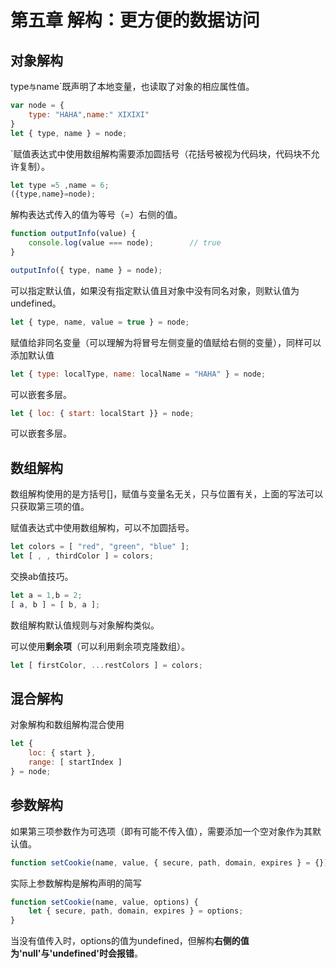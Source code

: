 # 第五章 解构：更方便的数据访问

## 对象解构

type`与`name`既声明了本地变量，也读取了对象的相应属性值。

```JavaScript
var node = {
    type: "HAHA",name:"	XIXIXI"
}
let { type, name } = node;
```

`赋值表达式中使用数组解构需要添加圆括号（花括号被视为代码块，代码块不允许复制）。

``` js
let type =5 ,name = 6;
({type,name}=node);
```

解构表达式传入的值为等号（=）右侧的值。

```JavaScript
function outputInfo(value) {
    console.log(value === node);        // true
}

outputInfo({ type, name } = node);
```

可以指定默认值，如果没有指定默认值且对象中没有同名对象，则默认值为undefined。

```JavaScript
let { type, name, value = true } = node;
```

赋值给非同名变量（可以理解为将冒号左侧变量的值赋给右侧的变量），同样可以添加默认值

```JavaScript
let { type: localType, name: localName = "HAHA" } = node;
```

可以嵌套多层。

```JavaScript
let { loc: { start: localStart }} = node;
```

可以嵌套多层。

## 数组解构

数组解构使用的是方括号[]，赋值与变量名无关，只与位置有关，上面的写法可以只获取第三项的值。

赋值表达式中使用数组解构，可以不加圆括号。

```JavaScript
let colors = [ "red", "green", "blue" ];
let [ , , thirdColor ] = colors;
```

交换ab值技巧。

```JavaScript
let a = 1,b = 2;
[ a, b ] = [ b, a ];
```

数组解构默认值规则与对象解构类似。

可以使用**剩余项**（可以利用剩余项克隆数组）。

```JavaScript
let [ firstColor, ...restColors ] = colors;
```

## 混合解构

对象解构和数组解构混合使用

```JavaScript
let {
    loc: { start },
    range: [ startIndex ]
} = node;
```

## 参数解构

如果第三项参数作为可选项（即有可能不传入值），需要添加一个空对象作为其默认值。

```JavaScript
function setCookie(name, value, { secure, path, domain, expires } = {}) {}
```

实际上参数解构是解构声明的简写

```JavaScript
function setCookie(name, value, options) {
    let { secure, path, domain, expires } = options;
}
```

当没有值传入时，options的值为undefined，但解构**右侧的值为'null'与'undefined'时会报错**。

